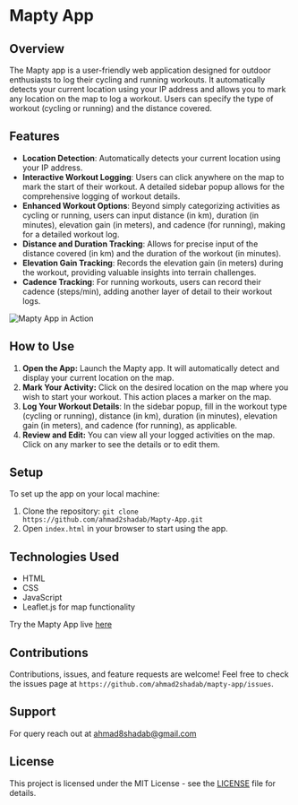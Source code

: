 # Mapty App

## Overview
The Mapty app is a user-friendly web application designed for outdoor enthusiasts to log their cycling and running workouts. It automatically detects your current location using your IP address and allows you to mark any location on the map to log a workout. Users can specify the type of workout (cycling or running) and the distance covered.

## Features
- **Location Detection**: Automatically detects your current location using your IP address.
- **Interactive Workout Logging**: Users can click anywhere on the map to mark the start of their workout. A detailed sidebar popup allows for the comprehensive logging of workout details.
- **Enhanced Workout Options**: Beyond simply categorizing activities as cycling or running, users can input distance (in km), duration (in minutes), elevation gain (in meters), and cadence (for running), making for a detailed workout log.
- **Distance and Duration Tracking**: Allows for precise input of the distance covered (in km) and the duration of the workout (in minutes).
- **Elevation Gain Tracking**: Records the elevation gain (in meters) during the workout, providing valuable insights into terrain challenges.
- **Cadence Tracking**: For running workouts, users can record their cadence (steps/min), adding another layer of detail to their workout logs.

![Mapty App in Action](https://yourimageurl.com/screenshot.png)

## How to Use
1. **Open the App:** Launch the Mapty app. It will automatically detect and display your current location on the map.
2. **Mark Your Activity:** Click on the desired location on the map where you wish to start your workout. This action places a marker on the map.
3. **Log Your Workout Details**: In the sidebar popup, fill in the workout type (cycling or running), distance (in km), duration (in minutes), elevation gain (in meters), and cadence (for running), as applicable.
4. **Review and Edit:** You can view all your logged activities on the map. Click on any marker to see the details or to edit them.

## Setup
To set up the app on your local machine:
1. Clone the repository: `git clone https://github.com/ahmad2shadab/Mapty-App.git`
2. Open `index.html` in your browser to start using the app.

## Technologies Used
- HTML
- CSS
- JavaScript
- Leaflet.js for map functionality

Try the Mapty App live [here](https://ahmad2shadab.github.io/Mapty-App/)

## Contributions
Contributions, issues, and feature requests are welcome! Feel free to check the issues page at `https://github.com/ahmad2shadab/mapty-app/issues`.

## Support
For query reach out at ahmad8shadab@gmail.com

## License
This project is licensed under the MIT License - see the [LICENSE](LICENSE) file for details.


